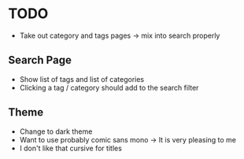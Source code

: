 # TODO
 - Take out category and tags pages -> mix into search properly

## Search Page
 - Show list of tags and list of categories
 - Clicking a tag / category should add to the search filter

## Theme
 - Change to dark theme
 - Want to use probably comic sans mono -> It is very pleasing to me
 - I don't like that cursive for titles
